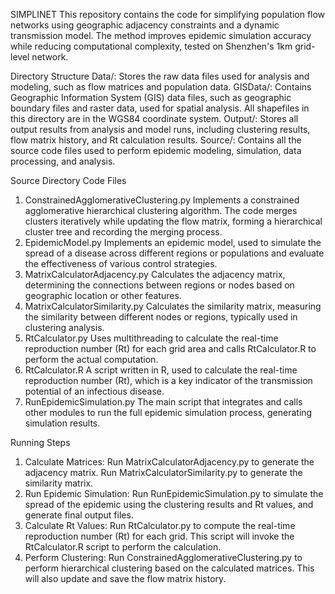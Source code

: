 SIMPLINET
This repository contains the code for simplifying population flow networks using geographic adjacency constraints and a dynamic transmission model. The method improves epidemic simulation accuracy while reducing computational complexity, tested on Shenzhen's 1km grid-level network.

Directory Structure
Data/: Stores the raw data files used for analysis and modeling, such as flow matrices and population data.
GISData/: Contains Geographic Information System (GIS) data files, such as geographic boundary files and raster data, used for spatial analysis. All shapefiles in this directory are in the WGS84 coordinate system.
Output/: Stores all output results from analysis and model runs, including clustering results, flow matrix history, and Rt calculation results.
Source/: Contains all the source code files used to perform epidemic modeling, simulation, data processing, and analysis. 

Source Directory Code Files
1. ConstrainedAgglomerativeClustering.py
Implements a constrained agglomerative hierarchical clustering algorithm. The code merges clusters iteratively while updating the flow matrix, forming a hierarchical cluster tree and recording the merging process.
2. EpidemicModel.py
Implements an epidemic model, used to simulate the spread of a disease across different regions or populations and evaluate the effectiveness of various control strategies.
3. MatrixCalculatorAdjacency.py
Calculates the adjacency matrix, determining the connections between regions or nodes based on geographic location or other features.
4. MatrixCalculatorSimilarity.py
Calculates the similarity matrix, measuring the similarity between different nodes or regions, typically used in clustering analysis.
5. RtCalculator.py
Uses multithreading to calculate the real-time reproduction number (Rt) for each grid area and calls RtCalculator.R to perform the actual computation.
6. RtCalculator.R
A script written in R, used to calculate the real-time reproduction number (Rt), which is a key indicator of the transmission potential of an infectious disease.
7. RunEpidemicSimulation.py
The main script that integrates and calls other modules to run the full epidemic simulation process, generating simulation results.

Running Steps
1. Calculate Matrices:
Run MatrixCalculatorAdjacency.py to generate the adjacency matrix.
Run MatrixCalculatorSimilarity.py to generate the similarity matrix.
2. Run Epidemic Simulation:
Run RunEpidemicSimulation.py to simulate the spread of the epidemic using the clustering results and Rt values, and generate final output files.
3. Calculate Rt Values:
Run RtCalculator.py to compute the real-time reproduction number (Rt) for each grid. This script will invoke the RtCalculator.R script to perform the calculation.
4. Perform Clustering:
Run ConstrainedAgglomerativeClustering.py to perform hierarchical clustering based on the calculated matrices. This will also update and save the flow matrix history.
